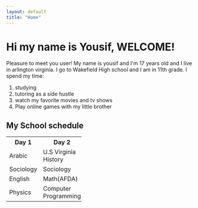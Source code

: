 ```yaml
---
layout: default
title: "Home"
---
```


<h1> Hi my name is Yousif, WELCOME!</h1>
<p> Pleasure to meet you user! My name is yousif and I'm 17 years old and I live in arlington virginia.
  I go to Wakefield High school and I am in 11th grade. I spend my time:</p>
<ol>
<li> studying </li>
<li> tutoring as a side hustle</li>
<li> watch my favorite movies and tv shows</li>
<li>Play online games with my little brother</li>
</ol>
<h2>My School schedule</h2>

<table style="width:40%">
  <tr>
  <th>Day 1</th>
  <th>Day 2</th>
  </tr>
  <tr>
  <td>Arabic</td>
  <td>U.S Virginia History</td>
  </tr>
  <tr>
  <td>Sociology</td>
  <td>Sociology</td>
  </tr>
  </tr>
  <td>English</td>
  <td>Math(AFDA)</td>
   </tr>
   </tr>
  <td>Physics</td>
  <td>Computer Programming</td>
</table>
</body>
</html>
